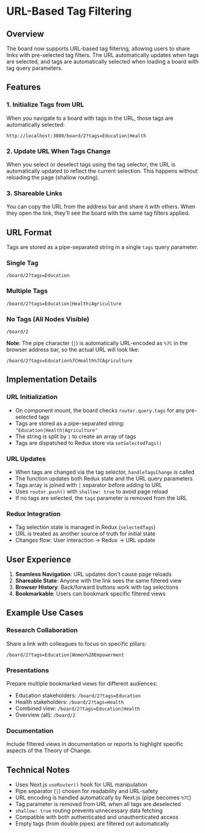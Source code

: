 # URL-Based Tag Filtering

## Overview
The board now supports URL-based tag filtering, allowing users to share links with pre-selected tag filters. The URL automatically updates when tags are selected, and tags are automatically selected when loading a board with tag query parameters.

## Features

### 1. **Initialize Tags from URL**
When you navigate to a board with tags in the URL, those tags are automatically selected:
```
http://localhost:3000/board/2?tags=Education|Health
```

### 2. **Update URL When Tags Change**
When you select or deselect tags using the tag selector, the URL is automatically updated to reflect the current selection. This happens without reloading the page (shallow routing).

### 3. **Shareable Links**
You can copy the URL from the address bar and share it with others. When they open the link, they'll see the board with the same tag filters applied.

## URL Format

Tags are stored as a pipe-separated string in a single `tags` query parameter.

### Single Tag
```
/board/2?tags=Education
```

### Multiple Tags
```
/board/2?tags=Education|Health|Agriculture
```

### No Tags (All Nodes Visible)
```
/board/2
```

**Note**: The pipe character (`|`) is automatically URL-encoded as `%7C` in the browser address bar, so the actual URL will look like:
```
/board/2?tags=Education%7CHealth%7CAgriculture
```

## Implementation Details

### URL Initialization
- On component mount, the board checks `router.query.tags` for any pre-selected tags
- Tags are stored as a pipe-separated string: `"Education|Health|Agriculture"`
- The string is split by `|` to create an array of tags
- Tags are dispatched to Redux store via `setSelectedTags()`

### URL Updates
- When tags are changed via the tag selector, `handleTagsChange` is called
- The function updates both Redux state and the URL query parameters
- Tags array is joined with `|` separator before adding to URL
- Uses `router.push()` with `shallow: true` to avoid page reload
- If no tags are selected, the `tags` parameter is removed from the URL

### Redux Integration
- Tag selection state is managed in Redux (`selectedTags`)
- URL is treated as another source of truth for initial state
- Changes flow: User interaction → Redux → URL update

## User Experience

1. **Seamless Navigation**: URL updates don't cause page reloads
2. **Shareable State**: Anyone with the link sees the same filtered view
3. **Browser History**: Back/forward buttons work with tag selections
4. **Bookmarkable**: Users can bookmark specific filtered views

## Example Use Cases

### Research Collaboration
Share a link with colleagues to focus on specific pillars:
```
/board/2?tags=Education|Women%20Empowerment
```

### Presentations
Prepare multiple bookmarked views for different audiences:
- Education stakeholders: `/board/2?tags=Education`
- Health stakeholders: `/board/2?tags=Health`
- Combined view: `/board/2?tags=Education|Health`
- Overview (all): `/board/2`

### Documentation
Include filtered views in documentation or reports to highlight specific aspects of the Theory of Change.

## Technical Notes

- Uses Next.js `useRouter()` hook for URL manipulation
- Pipe separator (`|`) chosen for readability and URL-safety
- URL encoding is handled automatically by Next.js (pipe becomes `%7C`)
- Tag parameter is removed from URL when all tags are deselected
- `shallow: true` routing prevents unnecessary data fetching
- Compatible with both authenticated and unauthenticated access
- Empty tags (from double pipes) are filtered out automatically

